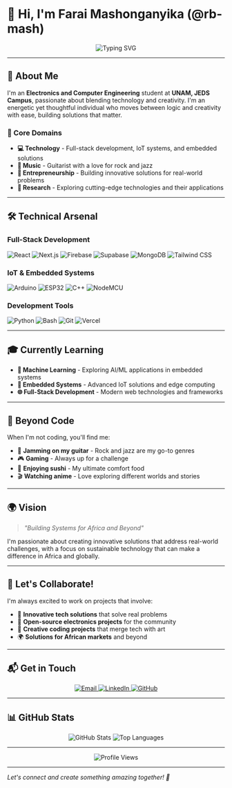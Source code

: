 # 👋 Hi, I'm Farai Mashonganyika (@rb-mash)

<div align="center">
  <img src="https://readme-typing-svg.herokuapp.com?font=Fira+Code&pause=1000&color=6366F1&center=true&vCenter=true&width=435&lines=Full-Stack+Developer;IoT+Enthusiast;Creative+Problem+Solver;Building+for+Africa+%26+Beyond" alt="Typing SVG" />
</div>

---

## 🚀 About Me

I'm an **Electronics and Computer Engineering** student at **UNAM, JEDS Campus**, passionate about blending technology and creativity. I'm an energetic yet thoughtful individual who moves between logic and creativity with ease, building solutions that matter.

### 🎯 Core Domains
- **💻 Technology** - Full-stack development, IoT systems, and embedded solutions
- **🎵 Music** - Guitarist with a love for rock and jazz
- **🚀 Entrepreneurship** - Building innovative solutions for real-world problems
- **🔬 Research** - Exploring cutting-edge technologies and their applications

---

## 🛠️ Technical Arsenal

### Full-Stack Development
![React](https://img.shields.io/badge/React-20232A?style=for-the-badge&logo=react&logoColor=61DAFB)
![Next.js](https://img.shields.io/badge/Next.js-000000?style=for-the-badge&logo=next.js&logoColor=white)
![Firebase](https://img.shields.io/badge/Firebase-FFCA28?style=for-the-badge&logo=firebase&logoColor=black)
![Supabase](https://img.shields.io/badge/Supabase-3ECF8E?style=for-the-badge&logo=supabase&logoColor=white)
![MongoDB](https://img.shields.io/badge/MongoDB-4EA94B?style=for-the-badge&logo=mongodb&logoColor=white)
![Tailwind CSS](https://img.shields.io/badge/Tailwind_CSS-38B2AC?style=for-the-badge&logo=tailwind-css&logoColor=white)

### IoT & Embedded Systems
![Arduino](https://img.shields.io/badge/Arduino-00979D?style=for-the-badge&logo=Arduino&logoColor=white)
![ESP32](https://img.shields.io/badge/ESP32-E7352C?style=for-the-badge&logo=espressif&logoColor=white)
![C++](https://img.shields.io/badge/C%2B%2B-00599C?style=for-the-badge&logo=c%2B%2B&logoColor=white)
![NodeMCU](https://img.shields.io/badge/NodeMCU-FF6B6B?style=for-the-badge&logo=node.js&logoColor=white)

### Development Tools
![Python](https://img.shields.io/badge/Python-3776AB?style=for-the-badge&logo=python&logoColor=white)
![Bash](https://img.shields.io/badge/Bash-4EAA25?style=for-the-badge&logo=gnu-bash&logoColor=white)
![Git](https://img.shields.io/badge/Git-F05032?style=for-the-badge&logo=git&logoColor=white)
![Vercel](https://img.shields.io/badge/Vercel-000000?style=for-the-badge&logo=vercel&logoColor=white)

---

## 🎓 Currently Learning

- **🤖 Machine Learning** - Exploring AI/ML applications in embedded systems
- **🔧 Embedded Systems** - Advanced IoT solutions and edge computing
- **🌐 Full-Stack Development** - Modern web technologies and frameworks

---

## 🎵 Beyond Code

When I'm not coding, you'll find me:
- 🎸 **Jamming on my guitar** - Rock and jazz are my go-to genres
- 🎮 **Gaming** - Always up for a challenge
- 🍣 **Enjoying sushi** - My ultimate comfort food
- 🎬 **Watching anime** - Love exploring different worlds and stories

---

## 🌍 Vision

> *"Building Systems for Africa and Beyond"*

I'm passionate about creating innovative solutions that address real-world challenges, with a focus on sustainable technology that can make a difference in Africa and globally.

---

## 🤝 Let's Collaborate!

I'm always excited to work on projects that involve:
- 🚀 **Innovative tech solutions** that solve real problems
- 🔌 **Open-source electronics projects** for the community
- 🎨 **Creative coding projects** that merge tech with art
- 🌍 **Solutions for African markets** and beyond

---

## 📬 Get in Touch

<div align="center">
  <a href="mailto:faraimasho@gmail.com">
    <img src="https://img.shields.io/badge/Email-D14836?style=for-the-badge&logo=gmail&logoColor=white" alt="Email" />
  </a>
  <a href="https://www.linkedin.com/in/farai-mashonganyika-206234237/">
    <img src="https://img.shields.io/badge/LinkedIn-0077B5?style=for-the-badge&logo=linkedin&logoColor=white" alt="LinkedIn" />
  </a>
  <a href="https://github.com/rb-mash">
    <img src="https://img.shields.io/badge/GitHub-100000?style=for-the-badge&logo=github&logoColor=white" alt="GitHub" />
  </a>
</div>

---

## 📊 GitHub Stats

<div align="center">
  <img src="https://github-readme-stats.vercel.app/api?username=rb-mash&show_icons=true&theme=tokyonight&hide_border=true&count_private=true" alt="GitHub Stats" />
  <img src="https://github-readme-stats.vercel.app/api/top-langs/?username=rb-mash&layout=compact&theme=tokyonight&hide_border=true" alt="Top Languages" />
</div>

---

<div align="center">
  <img src="https://komarev.com/ghpvc/?username=rb-mash&color=blueviolet&style=flat-square&label=Profile+Views" alt="Profile Views" />
</div>

---

*Let's connect and create something amazing together! 🚀*

